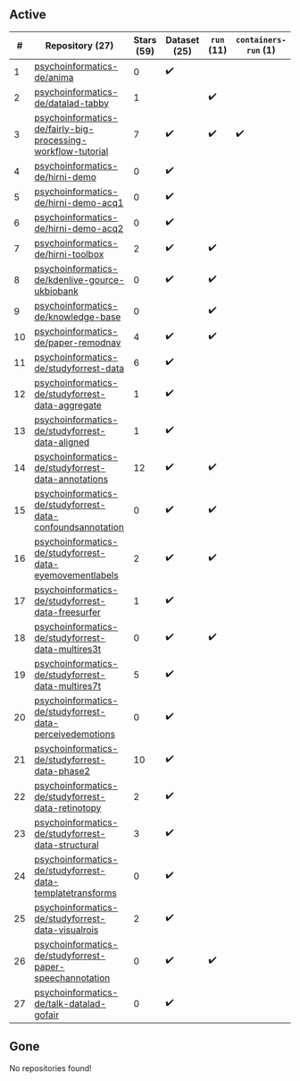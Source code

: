 ## Active
| # | Repository (27) | Stars (59) | Dataset (25) | `run` (11) | `containers-run` (1) |
| --- | --- | --- | --- | --- | --- |
| 1 | [psychoinformatics-de/anima](https://github.com/psychoinformatics-de/anima) | 0 | :heavy_check_mark: |  |  |
| 2 | [psychoinformatics-de/datalad-tabby](https://github.com/psychoinformatics-de/datalad-tabby) | 1 |  | :heavy_check_mark: |  |
| 3 | [psychoinformatics-de/fairly-big-processing-workflow-tutorial](https://github.com/psychoinformatics-de/fairly-big-processing-workflow-tutorial) | 7 | :heavy_check_mark: | :heavy_check_mark: | :heavy_check_mark: |
| 4 | [psychoinformatics-de/hirni-demo](https://github.com/psychoinformatics-de/hirni-demo) | 0 | :heavy_check_mark: |  |  |
| 5 | [psychoinformatics-de/hirni-demo-acq1](https://github.com/psychoinformatics-de/hirni-demo-acq1) | 0 | :heavy_check_mark: |  |  |
| 6 | [psychoinformatics-de/hirni-demo-acq2](https://github.com/psychoinformatics-de/hirni-demo-acq2) | 0 | :heavy_check_mark: |  |  |
| 7 | [psychoinformatics-de/hirni-toolbox](https://github.com/psychoinformatics-de/hirni-toolbox) | 2 | :heavy_check_mark: | :heavy_check_mark: |  |
| 8 | [psychoinformatics-de/kdenlive-gource-ukbiobank](https://github.com/psychoinformatics-de/kdenlive-gource-ukbiobank) | 0 | :heavy_check_mark: | :heavy_check_mark: |  |
| 9 | [psychoinformatics-de/knowledge-base](https://github.com/psychoinformatics-de/knowledge-base) | 0 |  | :heavy_check_mark: |  |
| 10 | [psychoinformatics-de/paper-remodnav](https://github.com/psychoinformatics-de/paper-remodnav) | 4 | :heavy_check_mark: | :heavy_check_mark: |  |
| 11 | [psychoinformatics-de/studyforrest-data](https://github.com/psychoinformatics-de/studyforrest-data) | 6 | :heavy_check_mark: |  |  |
| 12 | [psychoinformatics-de/studyforrest-data-aggregate](https://github.com/psychoinformatics-de/studyforrest-data-aggregate) | 1 | :heavy_check_mark: |  |  |
| 13 | [psychoinformatics-de/studyforrest-data-aligned](https://github.com/psychoinformatics-de/studyforrest-data-aligned) | 1 | :heavy_check_mark: |  |  |
| 14 | [psychoinformatics-de/studyforrest-data-annotations](https://github.com/psychoinformatics-de/studyforrest-data-annotations) | 12 | :heavy_check_mark: | :heavy_check_mark: |  |
| 15 | [psychoinformatics-de/studyforrest-data-confoundsannotation](https://github.com/psychoinformatics-de/studyforrest-data-confoundsannotation) | 0 | :heavy_check_mark: | :heavy_check_mark: |  |
| 16 | [psychoinformatics-de/studyforrest-data-eyemovementlabels](https://github.com/psychoinformatics-de/studyforrest-data-eyemovementlabels) | 2 | :heavy_check_mark: | :heavy_check_mark: |  |
| 17 | [psychoinformatics-de/studyforrest-data-freesurfer](https://github.com/psychoinformatics-de/studyforrest-data-freesurfer) | 1 | :heavy_check_mark: |  |  |
| 18 | [psychoinformatics-de/studyforrest-data-multires3t](https://github.com/psychoinformatics-de/studyforrest-data-multires3t) | 0 | :heavy_check_mark: | :heavy_check_mark: |  |
| 19 | [psychoinformatics-de/studyforrest-data-multires7t](https://github.com/psychoinformatics-de/studyforrest-data-multires7t) | 5 | :heavy_check_mark: |  |  |
| 20 | [psychoinformatics-de/studyforrest-data-perceivedemotions](https://github.com/psychoinformatics-de/studyforrest-data-perceivedemotions) | 0 | :heavy_check_mark: |  |  |
| 21 | [psychoinformatics-de/studyforrest-data-phase2](https://github.com/psychoinformatics-de/studyforrest-data-phase2) | 10 | :heavy_check_mark: |  |  |
| 22 | [psychoinformatics-de/studyforrest-data-retinotopy](https://github.com/psychoinformatics-de/studyforrest-data-retinotopy) | 2 | :heavy_check_mark: |  |  |
| 23 | [psychoinformatics-de/studyforrest-data-structural](https://github.com/psychoinformatics-de/studyforrest-data-structural) | 3 | :heavy_check_mark: |  |  |
| 24 | [psychoinformatics-de/studyforrest-data-templatetransforms](https://github.com/psychoinformatics-de/studyforrest-data-templatetransforms) | 0 | :heavy_check_mark: |  |  |
| 25 | [psychoinformatics-de/studyforrest-data-visualrois](https://github.com/psychoinformatics-de/studyforrest-data-visualrois) | 2 | :heavy_check_mark: |  |  |
| 26 | [psychoinformatics-de/studyforrest-paper-speechannotation](https://github.com/psychoinformatics-de/studyforrest-paper-speechannotation) | 0 | :heavy_check_mark: | :heavy_check_mark: |  |
| 27 | [psychoinformatics-de/talk-datalad-gofair](https://github.com/psychoinformatics-de/talk-datalad-gofair) | 0 | :heavy_check_mark: |  |  |

## Gone
No repositories found!
